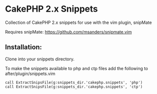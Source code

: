 CakePHP 2.x Snippets
=================

Collection of CakePHP 2.x snippets for use with the vim plugin, snipMate

Requires snipMate: https://github.com/msanders/snipmate.vim

Installation:
-------------

Clone into your snippets directory.

To make the snippets available to php and ctp files add the following to after/plugin/snippets.vim

    call ExtractSnipsFile(g:snippets_dir.'cakephp.snippets', 'php')
    call ExtractSnipsFile(g:snippets_dir.'cakephp.snippets', 'ctp')

